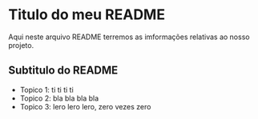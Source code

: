 # Titulo do meu README

Aqui neste arquivo README terremos as imformações relativas ao nosso projeto.

## Subtitulo do README

- Topico 1: ti ti ti ti
- Topico 2: bla bla bla bla
- Topico 3: lero lero lero, zero vezes zero